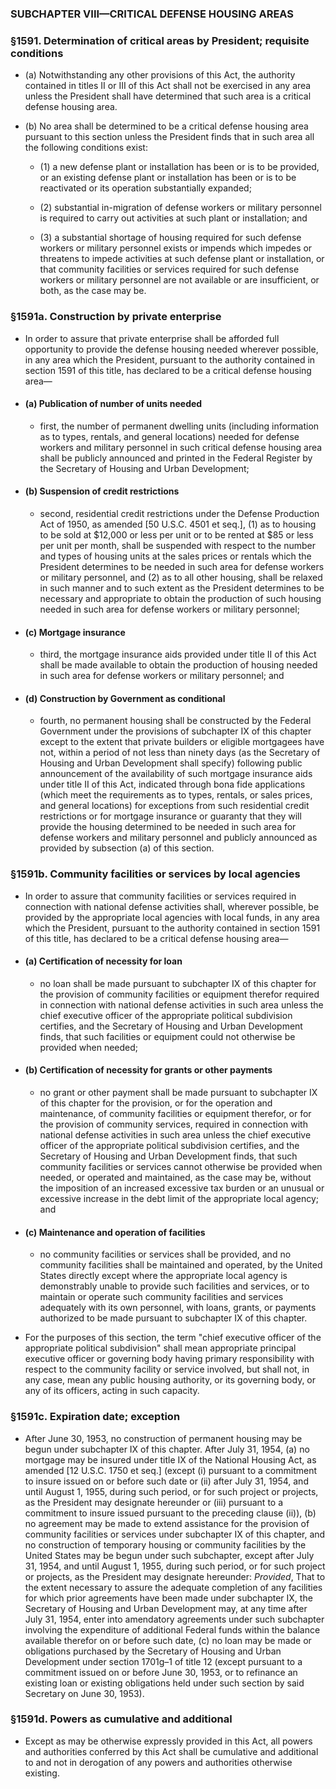 ### SUBCHAPTER VIII—CRITICAL DEFENSE HOUSING AREAS

### §1591. Determination of critical areas by President; requisite conditions
* (a) Notwithstanding any other provisions of this Act, the authority contained in titles II or III of this Act shall not be exercised in any area unless the President shall have determined that such area is a critical defense housing area.

* (b) No area shall be determined to be a critical defense housing area pursuant to this section unless the President finds that in such area all the following conditions exist:

  * (1) a new defense plant or installation has been or is to be provided, or an existing defense plant or installation has been or is to be reactivated or its operation substantially expanded;

  * (2) substantial in-migration of defense workers or military personnel is required to carry out activities at such plant or installation; and

  * (3) a substantial shortage of housing required for such defense workers or military personnel exists or impends which impedes or threatens to impede activities at such defense plant or installation, or that community facilities or services required for such defense workers or military personnel are not available or are insufficient, or both, as the case may be.

### §1591a. Construction by private enterprise
* In order to assure that private enterprise shall be afforded full opportunity to provide the defense housing needed wherever possible, in any area which the President, pursuant to the authority contained in section 1591 of this title, has declared to be a critical defense housing area—

* #### (a) Publication of number of units needed
  * first, the number of permanent dwelling units (including information as to types, rentals, and general locations) needed for defense workers and military personnel in such critical defense housing area shall be publicly announced and printed in the Federal Register by the Secretary of Housing and Urban Development;

* #### (b) Suspension of credit restrictions
  * second, residential credit restrictions under the Defense Production Act of 1950, as amended [50 U.S.C. 4501 et seq.], (1) as to housing to be sold at $12,000 or less per unit or to be rented at $85 or less per unit per month, shall be suspended with respect to the number and types of housing units at the sales prices or rentals which the President determines to be needed in such area for defense workers or military personnel, and (2) as to all other housing, shall be relaxed in such manner and to such extent as the President determines to be necessary and appropriate to obtain the production of such housing needed in such area for defense workers or military personnel;

* #### (c) Mortgage insurance
  * third, the mortgage insurance aids provided under title II of this Act shall be made available to obtain the production of housing needed in such area for defense workers or military personnel; and

* #### (d) Construction by Government as conditional
  * fourth, no permanent housing shall be constructed by the Federal Government under the provisions of subchapter IX of this chapter except to the extent that private builders or eligible mortgagees have not, within a period of not less than ninety days (as the Secretary of Housing and Urban Development shall specify) following public announcement of the availability of such mortgage insurance aids under title II of this Act, indicated through bona fide applications (which meet the requirements as to types, rentals, or sales prices, and general locations) for exceptions from such residential credit restrictions or for mortgage insurance or guaranty that they will provide the housing determined to be needed in such area for defense workers and military personnel and publicly announced as provided by subsection (a) of this section.

### §1591b. Community facilities or services by local agencies
* In order to assure that community facilities or services required in connection with national defense activities shall, wherever possible, be provided by the appropriate local agencies with local funds, in any area which the President, pursuant to the authority contained in section 1591 of this title, has declared to be a critical defense housing area—

* #### (a) Certification of necessity for loan
  * no loan shall be made pursuant to subchapter IX of this chapter for the provision of community facilities or equipment therefor required in connection with national defense activities in such area unless the chief executive officer of the appropriate political subdivision certifies, and the Secretary of Housing and Urban Development finds, that such facilities or equipment could not otherwise be provided when needed;

* #### (b) Certification of necessity for grants or other payments
  * no grant or other payment shall be made pursuant to subchapter IX of this chapter for the provision, or for the operation and maintenance, of community facilities or equipment therefor, or for the provision of community services, required in connection with national defense activities in such area unless the chief executive officer of the appropriate political subdivision certifies, and the Secretary of Housing and Urban Development finds, that such community facilities or services cannot otherwise be provided when needed, or operated and maintained, as the case may be, without the imposition of an increased excessive tax burden or an unusual or excessive increase in the debt limit of the appropriate local agency; and

* #### (c) Maintenance and operation of facilities
  * no community facilities or services shall be provided, and no community facilities shall be maintained and operated, by the United States directly except where the appropriate local agency is demonstrably unable to provide such facilities and services, or to maintain or operate such community facilities and services adequately with its own personnel, with loans, grants, or payments authorized to be made pursuant to subchapter IX of this chapter.


* For the purposes of this section, the term "chief executive officer of the appropriate political subdivision" shall mean appropriate principal executive officer or governing body having primary responsibility with respect to the community facility or service involved, but shall not, in any case, mean any public housing authority, or its governing body, or any of its officers, acting in such capacity.

### §1591c. Expiration date; exception
* After June 30, 1953, no construction of permanent housing may be begun under subchapter IX of this chapter. After July 31, 1954, (a) no mortgage may be insured under title IX of the National Housing Act, as amended [12 U.S.C. 1750 et seq.] (except (i) pursuant to a commitment to insure issued on or before such date or (ii) after July 31, 1954, and until August 1, 1955, during such period, or for such project or projects, as the President may designate hereunder or (iii) pursuant to a commitment to insure issued pursuant to the preceding clause (ii)), (b) no agreement may be made to extend assistance for the provision of community facilities or services under subchapter IX of this chapter, and no construction of temporary housing or community facilities by the United States may be begun under such subchapter, except after July 31, 1954, and until August 1, 1955, during such period, or for such project or projects, as the President may designate hereunder: _Provided_, That to the extent necessary to assure the adequate completion of any facilities for which prior agreements have been made under subchapter IX, the Secretary of Housing and Urban Development may, at any time after July 31, 1954, enter into amendatory agreements under such subchapter involving the expenditure of additional Federal funds within the balance available therefor on or before such date, (c) no loan may be made or obligations purchased by the Secretary of Housing and Urban Development under section 1701g–1 of title 12 (except pursuant to a commitment issued on or before June 30, 1953, or to refinance an existing loan or existing obligations held under such section by said Secretary on June 30, 1953).

### §1591d. Powers as cumulative and additional
* Except as may be otherwise expressly provided in this Act, all powers and authorities conferred by this Act shall be cumulative and additional to and not in derogation of any powers and authorities otherwise existing.